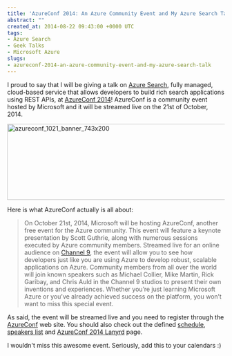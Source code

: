 ```yaml
---
title: 'AzureConf 2014: An Azure Community Event and My Azure Search Talk'
abstract: ""
created_at: 2014-08-22 09:43:00 +0000 UTC
tags:
- Azure Search
- Geek Talks
- Microsoft Azure
slugs:
- azureconf-2014-an-azure-community-event-and-my-azure-search-talk
---
```


<p>I proud to say that I will be giving a talk on <a href="http://azure.microsoft.com/en-us/documentation/services/search/">Azure Search</a>, fully managed, cloud-based service that allows developers to build rich search applications using REST APIs, at <a href="https://www.azureconf.net/">AzureConf 2014</a>! AzureConf is a community event hosted by Microsoft and it will be streamed live on the 21st of October, 2014.  <p><a href="https://tugberkugurlu.blob.core.windows.net/bloggyimages/63ba8ec6-018e-4405-8662-02a565c40203.jpg"><img title="azureconf_1021_banner_743x200" style="border-top: 0px; border-right: 0px; background-image: none; border-bottom: 0px; padding-top: 0px; padding-left: 0px; border-left: 0px; display: inline; padding-right: 0px" border="0" alt="azureconf_1021_banner_743x200" src="https://tugberkugurlu.blob.core.windows.net/bloggyimages/f9e11600-704b-449f-9e04-98acf80b4c63.jpg" width="644" height="176"></a></p> <p>Here is what AzureConf actually is all about:</p> <blockquote> <p>On October 21st, 2014, Microsoft will be hosting AzureConf, another free event for the Azure community. This event will feature a keynote presentation by Scott Guthrie, along with numerous sessions executed by Azure community members. Streamed live for an online audience on <a href="http://channel9.msdn.com/">Channel 9</a>, the event will allow you to see how developers just like you are using Azure to develop robust, scalable applications on Azure. Community members from all over the world will join known speakers such as Michael Collier, Mike Martin, Rick Garibay, and Chris Auld in the Channel 9 studios to present their own inventions and experiences. Whether you’re just learning Microsoft Azure or you've already achieved success on the platform, you won’t want to miss this special event.</p></blockquote> <p>As said, the event will be streamed live and you need to register through the <a href="http://azureconf.net">AzureConf</a> web site. You should also check out the defined <a href="https://www.azureconf.net/schedule/">schedule</a>, <a href="https://www.azureconf.net/speakers/">speakers list</a> and <a href="http://lanyrd.com/2014/azureconf/">AzureConf 2014 Lanyrd</a> page.&nbsp; <p>I wouldn't miss this awesome event. Seriously, add this to your calendars :)</p>  
